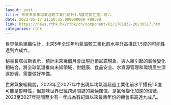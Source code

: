 ```yaml
---
layout: post
title: 未來五年年均氣溫較工業化前升1.5度可能性達六成六
date: 2023-05-17 21:50:15.000000000 +08:00
link: https://news.rthk.hk/rthk/ch/component/k2/1701032-20230517.htm
categories: rthk
---
```


世界氣象組織估計，未來5年全球年均氣溫較工業化前水平升高攝氏1.5度的可能性達到六成六。

秘書長塔拉斯表示，預計未來幾個月會出現厄爾尼諾現象，與人類引起的氣候變化相結合，將全球氣溫推向未知領域，對健康、食品安全、水資源管理和環境產生深遠影響，需要做好準備。

世界氣象組織說，2023年至2027年中出現年均氣溫超過工業化前水平攝氏1.5度可能是暫時性，但意味世界已經跨過關鍵的氣候閾值，是氣候變化加速的信號，2023至2027年期間至少有一年成為有紀錄以來最熱年份的機會率高達九成八。

